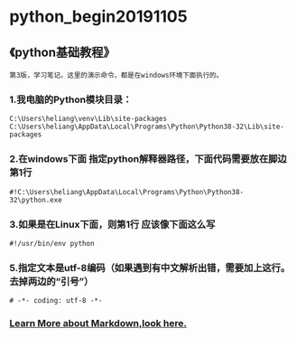 # python_begin20191105

## 《python基础教程》

```
第3版，学习笔记。这里的演示命令，都是在windows环境下面执行的。
```

### 1.我电脑的Python模块目录：

```
C:\Users\heliang\venv\Lib\site-packages
C:\Users\heliang\AppData\Local\Programs\Python\Python38-32\Lib\site-packages
```


### 2.在windows下面 指定python解释器路径，下面代码需要放在脚边第1行

```
#!C:\Users\heliang\AppData\Local\Programs\Python\Python38-32\python.exe
```

### 3.如果是在Linux下面，则第1行 应该像下面这么写

```
#!/usr/bin/env python
```

### 5.指定文本是utf-8编码（如果遇到有中文解析出错，需要加上这行。去掉两边的“引号”）
```
# -*- coding: utf-8 -*-
```

### [Learn More about Markdown,look here.](https://guides.github.com/features/mastering-markdown/)
